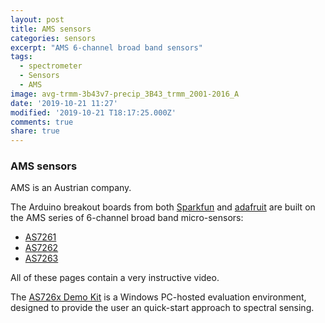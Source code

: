 ```yaml
---
layout: post
title: AMS sensors
categories: sensors
excerpt: "AMS 6-channel broad band sensors"
tags:
  - spectrometer
  - Sensors
  - AMS
image: avg-trmm-3b43v7-precip_3B43_trmm_2001-2016_A
date: '2019-10-21 11:27'
modified: '2019-10-21 T18:17:25.000Z'
comments: true
share: true
---
```


### AMS sensors

AMS is an Austrian company.

The Arduino breakout boards from both [Sparkfun](../../components/components-sparkfun-spectrometer/) and [adafruit](../../components/components-adafruit/) are built on the AMS series of 6-channel broad band micro-sensors:

- [AS7261](https://ams.com/AS7261)
- [AS7262](https://ams.com/AS7262)
- [AS7263](https://ams.com/AS7263)

All of these pages contain a very instructive video.

The [AS726x Demo Kit](https://ams.com/as726xdemokit) is a Windows PC-hosted evaluation environment, designed to provide the user an quick-start approach to spectral sensing.

